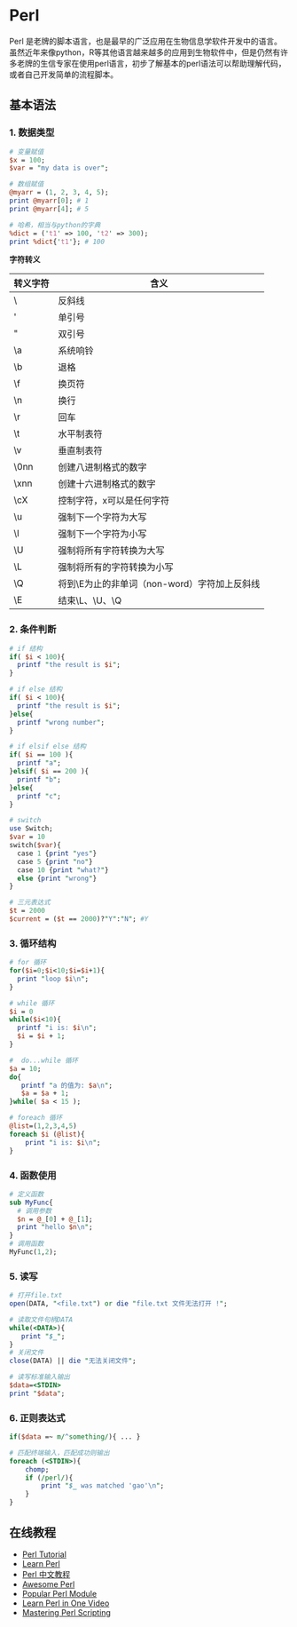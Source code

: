# Perl

Perl 是老牌的脚本语言，也是最早的广泛应用在生物信息学软件开发中的语言。虽然近年来像python，R等其他语言越来越多的应用到生物软件中，但是仍然有许多老牌的生信专家在使用perl语言，初步了解基本的perl语法可以帮助理解代码，或者自己开发简单的流程脚本。

## 基本语法

### 1. 数据类型

```Perl
# 变量赋值
$x = 100;
$var = "my data is over";

# 数组赋值
@myarr = (1, 2, 3, 4, 5);
print @myarr[0]; # 1
print @myarr[4]; # 5

# 哈希，相当与python的字典
%dict = ('t1' => 100, 't2' => 300);
print %dict{'t1'}; # 100
```

**字符转义**

| 转义字符 | 含义 |
| -------- | ---- |
| \\ | 反斜线 |
| \' | 单引号 |
| \" | 双引号 |
| \a | 系统响铃 |
| \b | 退格 |
| \f | 换页符 |
| \n | 换行 |
| \r | 回车 |
| \t | 水平制表符 |
| \v | 垂直制表符 |
| \0nn | 创建八进制格式的数字 |
| \xnn | 创建十六进制格式的数字 |
| \cX | 控制字符，x可以是任何字符 |
| \u | 强制下一个字符为大写 |
| \l | 强制下一个字符为小写 |
|\U | 强制将所有字符转换为大写 |
|\L | 强制将所有的字符转换为小写 |
|\Q | 将到\E为止的非单词（non-word）字符加上反斜线 |
|\E | 结束\L、\U、\Q |

### 2. 条件判断

```Perl
# if 结构
if( $i < 100){
  printf "the result is $i";
}

# if else 结构
if( $i < 100){
  printf "the result is $i";
}else{
  printf "wrong number";
}

# if elsif else 结构
if( $i == 100 ){
  printf "a";
}elsif( $i == 200 ){
  printf "b";
}else{
  printf "c";
}

# switch
use Switch;
$var = 10
switch($var){
  case 1 {print "yes"}
  case 5 {print "no"}
  case 10 {print "what?"}
  else {print "wrong"}
}

# 三元表达式
$t = 2000
$current = ($t == 2000)?"Y":"N"; #Y
```

### 3. 循环结构

```Perl
# for 循环
for($i=0;$i<10;$i=$i+1){
  print "loop $i\n";
}

# while 循环
$i = 0
while($i<10){
  printf "i is: $i\n";
  $i = $i + 1;
}

#  do...while 循环
$a = 10;
do{
   printf "a 的值为: $a\n";
   $a = $a + 1;
}while( $a < 15 );

# foreach 循环
@list=(1,2,3,4,5)
foreach $i (@list){
    print "i is: $i\n";
}
```

### 4. 函数使用

```Perl
# 定义函数
sub MyFunc{
  # 调用参数
  $n = @_[0] + @_[1];
  print "hello $n\n";
}
# 调用函数
MyFunc(1,2);
```

### 5. 读写

```Perl
# 打开file.txt
open(DATA, "<file.txt") or die "file.txt 文件无法打开 !";

# 读取文件句柄DATA
while(<DATA>){
   print "$_";
}
# 关闭文件
close(DATA) || die "无法关闭文件";

# 读写标准输入输出
$data=<STDIN>
print "$data";
```

### 6. 正则表达式

```Perl
if($data =~ m/^something/){ ... }

# 匹配终端输入，匹配成功则输出
foreach (<STDIN>){
    chomp;
    if (/perl/){
        print "$_ was matched 'gao'\n";
    }
}
```

## 在线教程

* [Perl Tutorial](http://www.perltutorial.org/)
* [Learn Perl](https://www.learn-perl.org/)
* [Perl 中文教程](https://cn.perlmaven.com/perl-tutorial)
* [Awesome Perl](https://github.com/hachiojipm/awesome-perl)
* [Popular Perl Module](https://github.com/kaxap/arl/blob/master/README-Perl.md)
* [Learn Perl in One Video](https://www.youtube.com/watch?v=WEghIXs8F6c)
* [Mastering Perl Scripting](https://www.youtube.com/watch?v=IoLVCEr207w)
